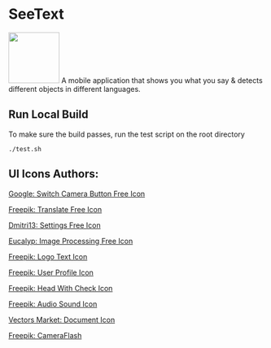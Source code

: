 # SeeText
<img width="100" src="https://user-images.githubusercontent.com/37888675/80987542-321b1000-8e00-11ea-8d28-9c410e4b01df.png">
A mobile application that shows you what you say & detects different objects in different languages.

## Run Local Build
To make sure the build passes, run the test script on the root directory

```
./test.sh
``` 

## UI Icons Authors:
<a href="https://www.flaticon.com/authors/google">Google: Switch Camera Button Free Icon</a>

<a href="https://www.flaticon.com/authors/freepik">Freepik: Translate Free Icon</a>

<a href="https://www.flaticon.com/authors/dmitri13">Dmitri13: Settings Free Icon</a>

<a href="https://www.flaticon.com/authors/eucalyp">Eucalyp: Image Processing Free Icon

<a href="https://www.freepik.com/flaticon">Freepik: Logo Text Icon</a>

<a href="https://www.freepik.com/flaticon">Freepik: User Profile Icon</a>

<a href="https://www.freepik.com/flaticon">Freepik: Head With Check Icon</a>

<a href="https://www.freepik.com/flaticon">Freepik: Audio Sound Icon</a>

<a href="https://www.flaticon.com/authors/vectors-market">Vectors Market: Document Icon</a>

<a href="https://www.flaticon.com/authors/freepik">Freepik: CameraFlash</a>

